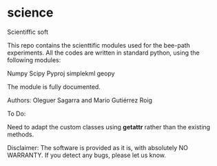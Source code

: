 science
=======

Scientiffic soft

This repo contains the scienttific modules used for the bee-path experiments.
All the codes are written in standard python, using the following modules:

Numpy
Scipy
Pyproj
simplekml
geopy

The module is fully documented.


Authors: Oleguer Sagarra and Mario Gutiérrez Roig


To Do:

Need to adapt the custom classes using __getattr__ rather than the existing methods.

Disclaimer: The software is provided as it is, with absolutely NO WARRANTY. If you detect any bugs, please let us know.



